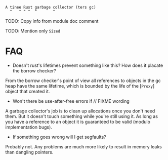 ```
A tinee Rust garbage collector (ters gc)
  ^   ^ ^ ^  ^       ^
```

TODO: Copy info from module doc comment

TODO: Mention only `Sized`








# FAQ

* Doesn't rust's lifetimes prevent something like this? How does it placate the
    borrow checker?

From the borrow checker's point of view all references to objects in the gc heap
have the same lifetime, which is bounded by the life of the [`Proxy`] object that
created it.

* Won't there be use-after-free errors if // FIXME wording

A garbage collector's job is to clean up allocations once you don't need them.
But it doesn't touch something while you're still using it. As long as you have
a reference to an object it is guaranteed to be valid (modulo implementation bugs).

* If something goes wrong will I get segfaults?

Probably not. Any problems are much more likely to result in memory leaks
than dangling pointers.

